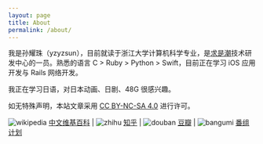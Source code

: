 ```yaml
---
layout: page
title: About
permalink: /about/
---
```


我是孙耀珠（yzyzsun），目前就读于浙江大学计算机科学专业，是[求是潮](http://www.qsc.zju.edu.cn/)技术研发中心的一员。熟悉的语言 C > Ruby > Python > Swift，目前正在学习 iOS 应用开发与 Rails 网络开发。

我正在学习日语，对日本动画、日剧、48G 很感兴趣。

如无特殊声明，本站文章采用 [CC BY-NC-SA 4.0](http://creativecommons.org/licenses/by-nc-sa/4.0/deed.zh) 进行许可。

![wikipedia](/images/wikipedia.ico) [中文维基百科](https://zh.wikipedia.org/wiki/User:Yzyzsun) |
![zhihu](/images/zhihu.ico) [知乎](http://www.zhihu.com/people/yzyzsun) |
![douban](/images/douban.ico) [豆瓣](http://www.douban.com/people/yzyzsun/) |
![bangumi](/images/bangumi.ico) [番组计划](http://bgm.tv/user/yzyzsun)
